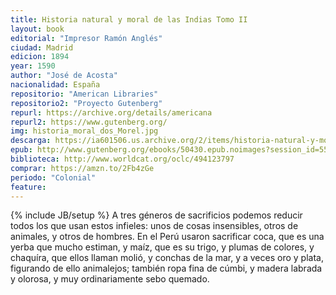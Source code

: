```yaml
---
title: Historia natural y moral de las Indias Tomo II
layout: book
editorial: "Impresor Ramón Anglés"
ciudad: Madrid
edicion: 1894
year: 1590
author: "José de Acosta"
nacionalidad: España
repositorio: "American Libraries"
repositorio2: "Proyecto Gutenberg"
repurl: https://archive.org/details/americana
repurl2: https://www.gutenberg.org/
img: historia_moral_dos_Morel.jpg
descarga: https://ia601506.us.archive.org/2/items/historia-natural-y-moral-de-las-indias-tomo-ii-jose-de-acosta/Historia%20natural%20y%20moral%20de%20las%20Indias%20%28Tomo%20II%29%20-%20Jos%C3%A9%20de%20Acosta.pdf
epub: http://www.gutenberg.org/ebooks/50430.epub.noimages?session_id=55c08cb20d864d3bb585db22ed86a32eedafa4d7
biblioteca: http://www.worldcat.org/oclc/494123797
comprar: https://amzn.to/2Fb4zGe
periodo: "Colonial"
feature: 
---
```

{% include JB/setup %}
A tres géneros de sacrificios podemos reducir todos los que usan estos infieles: unos de cosas insensibles, otros de animales, y otros de hombres. En el Perú usaron sacrificar coca, que es una yerba que mucho estiman, y maíz, que es su trigo, y plumas de colores, y chaquíra, que ellos llaman molió, y conchas de la mar, y a veces oro y plata, figurando de ello animalejos; también ropa fina de cúmbi, y madera labrada y olorosa, y muy ordinariamente sebo quemado.
